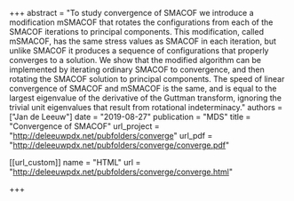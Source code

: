 +++
abstract = "To study convergence of SMACOF we introduce a modification mSMACOF that rotates the configurations from each of the SMACOF iterations to principal components. This modification, called mSMACOF, has the same stress values as SMACOF in each iteration, but unlike SMACOF it produces a sequence of configurations that properly converges to a solution. We show that the modified algorithm can be implemented by iterating ordinary SMACOF to convergence, and then rotating the SMACOF solution to principal components. The speed of linear convergence of SMACOF and mSMACOF is the same, and is equal to the largest eigenvalue of the derivative of the Guttman transform, ignoring the trivial unit eigenvalues that result from rotational indeterminacy."
authors = ["Jan de Leeuw"]
date = "2019-08-27"
publication = "MDS"
title = "Convergence of SMACOF"
url_project = "http://deleeuwpdx.net/pubfolders/converge"
url_pdf = "http://deleeuwpdx.net/pubfolders/converge/converge.pdf"

[[url_custom]]
name = "HTML"
url = "http://deleeuwpdx.net/pubfolders/converge/converge.html"

+++

